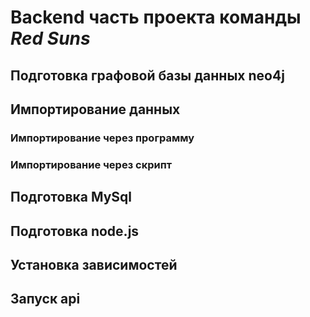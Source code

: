 # Backend часть проекта команды *Red Suns*

## Подготовка графовой базы данных neo4j

## Импортирование данных

### Импортирование через программу

### Импортирование через скрипт

## Подготовка MySql

## Подготовка node.js

## Установка зависимостей

## Запуск api
